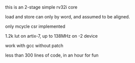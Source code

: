 this is an 2-stage simple rv32i core

load and store can only by word, and assumed to be aligned.

only mcycle csr implemented

1.2k lut on artix-7, up to 138MHz on -2 device

work with gcc without patch

less than 300 lines of code, in an hour for fun
